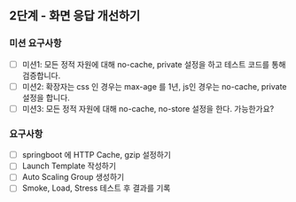 ## 2단계 - 화면 응답 개선하기
### 미션 요구사항
- [ ] 미션1: 모든 정적 자원에 대해 no-cache, private 설정을 하고 테스트 코드를 통해 검증합니다.
- [ ] 미션2: 확장자는 css 인 경우는 max-age 를 1년, js인 경우는 no-cache, private 설정을 합니다.
- [ ] 미션3: 모든 정적 자원에 대해 no-cache, no-store 설정을 한다. 가능한가요?

### 요구사항
- [ ] springboot 에 HTTP Cache, gzip 설정하기
- [ ] Launch Template 작성하기
- [ ] Auto Scaling Group 생성하기
- [ ] Smoke, Load, Stress 테스트 후 결과를 기록